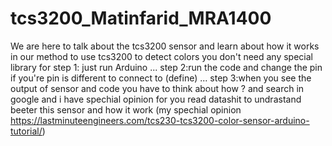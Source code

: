 # tcs3200_Matinfarid_MRA1400
We are here to talk about the tcs3200 sensor and learn about how it works
in our method to use tcs3200 to detect colors you don't need any special library for step 1: just run Arduino ...
step 2:run the code and change the pin if you're pin is different to connect to (define) ...
step 3:when you see the output of sensor and code you have to think about how ? and search in google and i have spechial opinion for you read datashit to undrastand beeter this sensor and how it work (my spechial opinion https://lastminuteengineers.com/tcs230-tcs3200-color-sensor-arduino-tutorial/)
